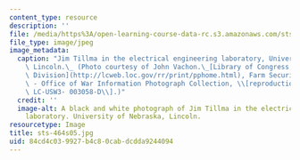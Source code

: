 ```yaml
---
content_type: resource
description: ''
file: /media/https%3A/open-learning-course-data-rc.s3.amazonaws.com/sts-464-cultural-history-of-technology-spring-2005/84cd4c039927b4c80cabdcdda9244094_sts-464s05.jpg
file_type: image/jpeg
image_metadata:
  caption: "Jim Tillma in the electrical engineering laboratory, University of Nebraska,\
    \ Lincoln.\_ (Photo courtesy of John Vachon.\_[Library of Congress, Prints & Photographs\
    \ Division](http://lcweb.loc.gov/rr/print/pphome.html), Farm Security Administration\
    \ - Office of War Information Photograph Collection, \\[reproduction number:\_\
    \ LC-USW3- 003058-D\\].)"
  credit: ''
  image-alt: A black and white photograph of Jim Tillma in the electrical engineering
    laboratory. University of Nebraska, Lincoln.
resourcetype: Image
title: sts-464s05.jpg
uid: 84cd4c03-9927-b4c8-0cab-dcdda9244094
---
```

